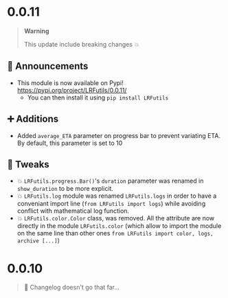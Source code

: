 # 0.0.11

> **Warning**
> 
> This update include breaking changes 💥

## 📢 Announcements
- This module is now available on Pypi!
https://pypi.org/project/LRFutils/0.0.11/
    - You can then install it using `pip install LRFutils`

## ➕ Additions
- Added `average_ETA` parameter on progress bar to prevent variating ETA. By default, this parameter is set to 10

## 🔧 Tweaks
- 💥 `LRFutils.progress.Bar()`'s `duration` parameter was renamed in `show_duration` to be more explicit.
- 💥 `LRFutils.log` module was renamed `LRFutils.logs` in order to have a conveniant import line (`from LRFutils import logs`) while avoiding conflict with mathematical log function.
- 💥 `LRFutils.color.Color` class, was removed. All the attribute are now directly in the module `LRFutils.color` (which allow to import the module on the same line than other ones `from LRFutils import color, logs, archive [...]`)

# 0.0.10

> 🔎 Changelog doesn't go that far...